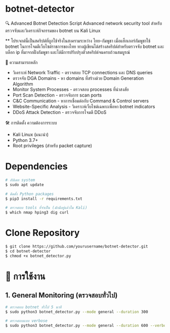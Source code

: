 # botnet-detector

🔍 Advanced Botnet Detection Script
Advanced network security tool สำหรับตรวจจับและวิเคราะห์กิจกรรมของ botnet บน Kali Linux

** โปรเจกต์นี้เป็นสคริปต์ที่ถูกใช้จริงในสงครามระหว่าง ไทย-กัมพูชา เมื่อแฮ็กเกอร์กัมพูชาใช้ botnet ในการโจมตีเว็บไซต์ราชการของไทย ทางผู้เขียนได้สร้างสคริปต์สำหรับตรวจจับ botnet และบล็อก ip ที่มาจากฝั่งกัมพูขา และได้มีการปรับปรุงตัวสคริปต์จนครบถ้วนสมบูรณ์

🎯 ความสามารถหลัก
- วิเคราะห์ Network Traffic - ตรวจสอบ TCP connections และ DNS queries
- ตรวจจับ DGA Domains - หา domains ที่สร้างด้วย Domain Generation Algorithm
- Monitor System Processes - ตรวจสอบ processes ที่น่าสงสัย
- Port Scan Detection - ตรวจจับการ scan ports
- C&C Communication - หาการเชื่อมต่อกับ Command & Control servers
- Website-Specific Analysis - วิเคราะห์เว็บไซต์เฉพาะเพื่อหา botnet indicators
- DDoS Attack Detection - ตรวจจับการโจมตี DDoS

🛠️ การติดตั้ง
ความต้องการระบบ
- Kali Linux (แนะนำ)
- Python 3.7+
- Root privileges (สำหรับ packet capture)

# Dependencies
```bash
# อัปเดท system
$ sudo apt update

# ติดตั้ง Python packages
$ pip3 install -r requirements.txt

# ตรวจสอบ tools ที่จำเป็น (มักมีอยู่แล้วใน Kali)
$ which nmap hping3 dig curl
```
# Clone Repository

```bash
$ git clone https://github.com/yourusername/botnet-detector.git
$ cd botnet-detector
$ chmod +x botnet_detector.py
```

# 🚀 การใช้งาน

## 1. General Monitoring (ตรวจสอบทั่วไป)

```bash
# ตรวจสอบ botnet ทั่วไป 5 นาที
$ sudo python3 botnet_detector.py --mode general --duration 300

# ตรวจสอบแบบ verbose
$ sudo python3 botnet_detector.py --mode general --duration 600 --verbose
```
